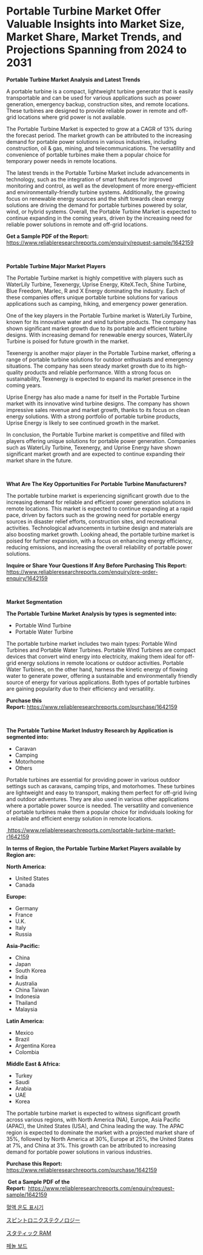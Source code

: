<p><h1>Portable Turbine Market Offer Valuable Insights into Market Size, Market Share, Market Trends, and Projections Spanning from 2024 to 2031</h1></p><p><strong>Portable Turbine Market Analysis and Latest Trends</strong></p>
<p><p>A portable turbine is a compact, lightweight turbine generator that is easily transportable and can be used for various applications such as power generation, emergency backup, construction sites, and remote locations. These turbines are designed to provide reliable power in remote and off-grid locations where grid power is not available.</p><p>The Portable Turbine Market is expected to grow at a CAGR of 13% during the forecast period. The market growth can be attributed to the increasing demand for portable power solutions in various industries, including construction, oil & gas, mining, and telecommunications. The versatility and convenience of portable turbines make them a popular choice for temporary power needs in remote locations.</p><p>The latest trends in the Portable Turbine Market include advancements in technology, such as the integration of smart features for improved monitoring and control, as well as the development of more energy-efficient and environmentally-friendly turbine systems. Additionally, the growing focus on renewable energy sources and the shift towards clean energy solutions are driving the demand for portable turbines powered by solar, wind, or hybrid systems. Overall, the Portable Turbine Market is expected to continue expanding in the coming years, driven by the increasing need for reliable power solutions in remote and off-grid locations.</p></p>
<p><strong>Get a Sample PDF of the Report:&nbsp;</strong> <a href="https://www.reliableresearchreports.com/enquiry/request-sample/1642159">https://www.reliableresearchreports.com/enquiry/request-sample/1642159</a></p>
<p>&nbsp;</p>
<p><strong>Portable Turbine Major Market Players</strong></p>
<p><p>The Portable Turbine market is highly competitive with players such as WaterLily Turbine, Texenergy, Uprise Energy, KiteX.Tech, Shine Turbine, Blue Freedom, Marlec, R and X Energy dominating the industry. Each of these companies offers unique portable turbine solutions for various applications such as camping, hiking, and emergency power generation.</p><p>One of the key players in the Portable Turbine market is WaterLily Turbine, known for its innovative water and wind turbine products. The company has shown significant market growth due to its portable and efficient turbine designs. With increasing demand for renewable energy sources, WaterLily Turbine is poised for future growth in the market.</p><p>Texenergy is another major player in the Portable Turbine market, offering a range of portable turbine solutions for outdoor enthusiasts and emergency situations. The company has seen steady market growth due to its high-quality products and reliable performance. With a strong focus on sustainability, Texenergy is expected to expand its market presence in the coming years.</p><p>Uprise Energy has also made a name for itself in the Portable Turbine market with its innovative wind turbine designs. The company has shown impressive sales revenue and market growth, thanks to its focus on clean energy solutions. With a strong portfolio of portable turbine products, Uprise Energy is likely to see continued growth in the market.</p><p>In conclusion, the Portable Turbine market is competitive and filled with players offering unique solutions for portable power generation. Companies such as WaterLily Turbine, Texenergy, and Uprise Energy have shown significant market growth and are expected to continue expanding their market share in the future.</p></p>
<p>&nbsp;</p>
<p><strong>What Are The Key Opportunities For Portable Turbine Manufacturers?</strong></p>
<p><p>The portable turbine market is experiencing significant growth due to the increasing demand for reliable and efficient power generation solutions in remote locations. This market is expected to continue expanding at a rapid pace, driven by factors such as the growing need for portable energy sources in disaster relief efforts, construction sites, and recreational activities. Technological advancements in turbine design and materials are also boosting market growth. Looking ahead, the portable turbine market is poised for further expansion, with a focus on enhancing energy efficiency, reducing emissions, and increasing the overall reliability of portable power solutions.</p></p>
<p><strong>Inquire or Share Your Questions If Any Before Purchasing This Report:</strong> <a href="https://www.reliableresearchreports.com/enquiry/pre-order-enquiry/1642159">https://www.reliableresearchreports.com/enquiry/pre-order-enquiry/1642159</a></p>
<p>&nbsp;</p>
<p><strong>Market Segmentation</strong></p>
<p><strong>The Portable Turbine Market Analysis by types is segmented into:</strong></p>
<p><ul><li>Portable Wind Turbine</li><li>Portable Water Turbine</li></ul></p>
<p><p>The portable turbine market includes two main types: Portable Wind Turbines and Portable Water Turbines. Portable Wind Turbines are compact devices that convert wind energy into electricity, making them ideal for off-grid energy solutions in remote locations or outdoor activities. Portable Water Turbines, on the other hand, harness the kinetic energy of flowing water to generate power, offering a sustainable and environmentally friendly source of energy for various applications. Both types of portable turbines are gaining popularity due to their efficiency and versatility.</p></p>
<p><strong>Purchase this Report:&nbsp;</strong><a href="https://www.reliableresearchreports.com/purchase/1642159">https://www.reliableresearchreports.com/purchase/1642159</a></p>
<p>&nbsp;</p>
<p><strong>The Portable Turbine Market Industry Research by Application is segmented into:</strong></p>
<p><ul><li>Caravan</li><li>Camping</li><li>Motorhome</li><li>Others</li></ul></p>
<p><p>Portable turbines are essential for providing power in various outdoor settings such as caravans, camping trips, and motorhomes. These turbines are lightweight and easy to transport, making them perfect for off-grid living and outdoor adventures. They are also used in various other applications where a portable power source is needed. The versatility and convenience of portable turbines make them a popular choice for individuals looking for a reliable and efficient energy solution in remote locations.</p></p>
<p><a href="https://www.reliableresearchreports.com/portable-turbine-market-r1642159">&nbsp;https://www.reliableresearchreports.com/portable-turbine-market-r1642159</a></p>
<p><strong>In terms of Region, the Portable Turbine Market Players available by Region are:</strong></p>
<p>
    <p> <strong> North America: </strong>
        <ul>
            <li>United States</li>
            <li>Canada</li>
        </ul>
        </p> 
    <p> <strong> Europe: </strong>
        <ul>
            <li>Germany</li>
            <li>France</li>
            <li>U.K.</li>
            <li>Italy</li>
            <li>Russia</li>
        </ul>
        </p> 
    <p> <strong> Asia-Pacific: </strong>
        <ul>
            <li>China</li>
            <li>Japan</li>
            <li>South Korea</li>
            <li>India</li>
            <li>Australia</li>
            <li>China Taiwan</li>
            <li>Indonesia</li>
            <li>Thailand</li>
            <li>Malaysia</li>
        </ul>
        </p> 
    <p> <strong> Latin America: </strong>
        <ul>
            <li>Mexico</li>
            <li>Brazil</li>
            <li>Argentina Korea</li>
            <li>Colombia</li>
        </ul>
        </p> 
    <p> <strong> Middle East & Africa: </strong>
        <ul>
            <li>Turkey</li>
            <li>Saudi</li>
            <li>Arabia</li>
            <li>UAE</li>
            <li>Korea</li>
        </ul>
    </p>
    </p>
<p><p>The portable turbine market is expected to witness significant growth across various regions, with North America (NA), Europe, Asia Pacific (APAC), the United States (USA), and China leading the way. The APAC region is expected to dominate the market with a projected market share of 35%, followed by North America at 30%, Europe at 25%, the United States at 7%, and China at 3%. This growth can be attributed to increasing demand for portable power solutions in various industries.</p></p>
<p><strong>Purchase this Report: </strong><a href="https://www.reliableresearchreports.com/purchase/1642159">https://www.reliableresearchreports.com/purchase/1642159</a></p>
<p>&nbsp;<strong>Get a Sample PDF of the Report:&nbsp;&nbsp;</strong><a href="https://www.reliableresearchreports.com/enquiry/request-sample/1642159">https://www.reliableresearchreports.com/enquiry/request-sample/1642159</a></p>
<p><strong></strong></p>
<p><p><a href="https://medium.com/@sybleferry/%ED%98%88%EC%95%A1-%EC%98%A8%EB%8F%84-%EC%A7%80%EC%8B%9C%EC%9E%90-%EC%8B%9C%EC%9E%A5-%EB%8F%99%ED%96%A5-%EC%8B%9C%EC%9E%A5-%EB%8F%99%ED%96%A5-%EC%84%B1%EC%9E%A5-2024%EB%85%84%EB%B6%80%ED%84%B0-2031%EB%85%84%EA%B9%8C%EC%A7%80-%EC%98%88%EC%83%81%EB%90%A8-f53300e288f3">혈액 온도 표시기</a></p><p><a href="https://medium.com/@phillipbarnett65/%E3%82%B9%E3%83%94%E3%83%B3%E3%83%88%E3%83%AD%E3%83%8B%E3%82%AF%E3%82%B9%E6%8A%80%E8%A1%93%E5%B8%82%E5%A0%B4%E3%81%AE%E3%82%A4%E3%83%B3%E3%82%B5%E3%82%A4%E3%83%88-%E5%B8%82%E5%A0%B4%E5%8B%95%E5%90%91-%E6%88%90%E9%95%B7-2024%E5%B9%B4%E3%81%8B%E3%82%892031%E5%B9%B4%E3%81%BE%E3%81%A7%E3%81%AE%E4%BA%88%E6%B8%AC-11042c3cc04a">スピントロニクステクノロジー</a></p><p><a href="https://medium.com/@tomienow6767d/%E9%9D%99%E7%9A%84ram%E5%B8%82%E5%A0%B4%E8%A6%8F%E6%A8%A1-%E5%B8%82%E5%A0%B4%E5%B1%95%E6%9C%9B%E3%81%A8%E5%B8%82%E5%A0%B4%E4%BA%88%E6%B8%AC-2024%E5%B9%B4%E3%81%8B%E3%82%892031%E5%B9%B4-46ee8e0b1697">スタティック RAM</a></p><p><a href="https://medium.com/@estelwisozk1/%ED%8E%98%EB%86%80-%EB%B3%B4%EB%93%9C-%EC%8B%9C%EC%9E%A5-%ED%86%B5%EC%B0%B0-%EC%8B%9C%EC%9E%A5-%EB%8F%99%ED%96%A5-%EC%84%B1%EC%9E%A5-2024%EB%85%84%EB%B6%80%ED%84%B0-2031%EB%85%84%EA%B9%8C%EC%A7%80-%EC%98%88%EC%83%81%EB%90%98%EB%8A%94-%EC%98%88%EC%B8%A1-10db26d7fff1">페놀 보드</a></p></p>